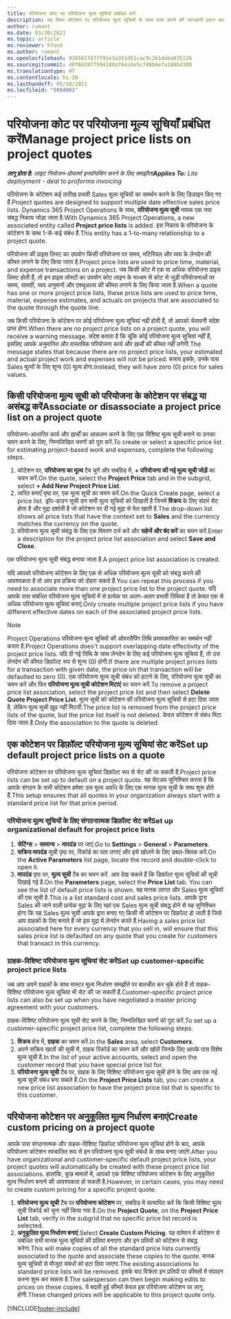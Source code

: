 ```yaml
---
title: परियोजना कोट पर परियोजना मूल्य सूचियाँ प्रबंधित करें
description: यह विषय कोटेशन पर परियोजना मूल्य सूचियों के साथ काम करने की जानकारी प्रदान करता है.
author: rumant
ms.date: 03/30/2021
ms.topic: article
ms.reviewer: kfend
ms.author: rumant
ms.openlocfilehash: 926581f877f91e3a351d51cac9c2b1daba035126
ms.sourcegitcommit: 40f68387f594180af64a5e5c748b6efa188bd300
ms.translationtype: HT
ms.contentlocale: hi-IN
ms.lasthandoff: 05/10/2021
ms.locfileid: "5994903"
---
```

# <a name="manage-project-price-lists-on-project-quotes"></a><span data-ttu-id="f5e2f-103">परियोजना कोट पर परियोजना मूल्य सूचियाँ प्रबंधित करें</span><span class="sxs-lookup"><span data-stu-id="f5e2f-103">Manage project price lists on project quotes</span></span> 

<span data-ttu-id="f5e2f-104">_**लागू होता है:** लाइट नियोजन-प्रोफार्मा इनवॉयसिंग करने के लिए समझौता_</span><span class="sxs-lookup"><span data-stu-id="f5e2f-104">_**Applies To:** Lite deployment - deal to proforma invoicing_</span></span>

<span data-ttu-id="f5e2f-105">परियोजना के कोटेशन कई तारीख प्रभावी Sales मूल्य सूचियों का समर्थन करने के लिए डिज़ाइन किए गए हैं.</span><span class="sxs-lookup"><span data-stu-id="f5e2f-105">Project quotes are designed to support multiple date effective sales price lists.</span></span> <span data-ttu-id="f5e2f-106">Dynamics 365 Project Operations के साथ, **परियोजना मूल्य सूची** नामक एक नया संबद्ध निकाय जोड़ा जाता है.</span><span class="sxs-lookup"><span data-stu-id="f5e2f-106">With Dynamics 365 Project Operations, a new associated entity called **Project price lists** is added.</span></span> <span data-ttu-id="f5e2f-107">इस निकाय के परियोजना के कोटेशन के साथ 1-से-कई संबंध हैं.</span><span class="sxs-lookup"><span data-stu-id="f5e2f-107">This entity has a 1-to-many relationship to a project quote.</span></span>

<span data-ttu-id="f5e2f-108">परियोजना की प्राइस लिस्ट का उपयोग किसी परियोजना पर समय, मटिरियल और व्यय के लेनदेन की कीमत लगाने के लिए किया जाता है.</span><span class="sxs-lookup"><span data-stu-id="f5e2f-108">Project price lists are used to price time, material, and expense transactions on a project.</span></span> <span data-ttu-id="f5e2f-109">जब किसी कोट में एक या अधिक परियोजना प्राइस लिस्ट होती हैं, तो इन प्राइस लोस्टों का उपयोग कोट लाइन के माध्यम से कोट से जुड़ी परियोजनाओं पर समय, सामग्री, व्यय अनुमानों और एक्चुअल्स की कीमत लगाने के लिए किया जाता है.</span><span class="sxs-lookup"><span data-stu-id="f5e2f-109">When a quote has one or more project price lists, these price lists are used to price time, material, expense estimates, and actuals on projects that are associated to the quote through the quote line.</span></span>

<span data-ttu-id="f5e2f-110">जब किसी परियोजना के कोटेशन पर कोई परियोजना मूल्य सूचियां नहीं होती हैं, तो आपको चेतावनी संदेश प्राप्त होगा.</span><span class="sxs-lookup"><span data-stu-id="f5e2f-110">When there are no project price lists on a project quote, you will receive a warning message.</span></span> <span data-ttu-id="f5e2f-111">संदेश बताता है कि चूंकि कोई परियोजना मूल्य सूचियां नहीं हैं, इसलिए आपके अनुमानित और वास्तविक परियोजना कार्य और ख़र्चों की कीमत नहीं लगेगी.</span><span class="sxs-lookup"><span data-stu-id="f5e2f-111">The message states that because there are no project price lists, your estimated and actual project work and expenses will not be priced.</span></span> <span data-ttu-id="f5e2f-112">बजाय इसके, उनके पास Sales मूल्यों के लिए शून्य (0) मूल्य होगा.</span><span class="sxs-lookup"><span data-stu-id="f5e2f-112">Instead, they will have zero (0) price for sales values.</span></span>

## <a name="associate-or-disassociate-a-project-price-list-on-a-project-quote"></a><span data-ttu-id="f5e2f-113">किसी परियोजना मूल्य सूची को परियोजना के कोटेशन पर संबद्ध या असंबद्ध करें</span><span class="sxs-lookup"><span data-stu-id="f5e2f-113">Associate or disassociate a project price list on a project quote</span></span>

<span data-ttu-id="f5e2f-114">परियोजना-आधारित कार्य और ख़र्चों का आकलन करने के लिए एक विशिष्ट मूल्य सूची बनाने या उनका चयन करने के लिए, निम्नलिखित चरणों को पूरा करें.</span><span class="sxs-lookup"><span data-stu-id="f5e2f-114">To create or select a specific price list for estimating project-based work and expenses, complete the following steps.</span></span>

1. <span data-ttu-id="f5e2f-115">कोटेशन पर, **परियोजना का मूल्य** टैब चुनें और सबग्रिड में, **+ परियोजना की नई मूल्य सूची जोड़ें** का चयन करें.</span><span class="sxs-lookup"><span data-stu-id="f5e2f-115">On the quote, select the **Project Price** tab and in the subgrid, select **+ Add New Project Price List**.</span></span>
2. <span data-ttu-id="f5e2f-116">त्वरित बनाएँ पृष्ठ पर, एक मूल्य सूची का चयन करें.</span><span class="sxs-lookup"><span data-stu-id="f5e2f-116">On the Quick Create page, select a price list.</span></span> <span data-ttu-id="f5e2f-117">ड्रॉप-डाउन सूची उन सभी मूल्य सूचियों को दिखाती है जिनमें **विक्रय** के लिए संदर्भ सेट होता है और मुद्रा दर्शाती है जो कोटेशन पर दी गई मुद्रा से मेल खाती है.</span><span class="sxs-lookup"><span data-stu-id="f5e2f-117">The drop-down list shows all price lists that have the context set to **Sales** and the currency matches the currency on the quote.</span></span>
4. <span data-ttu-id="f5e2f-118">परियोजना मूल्य सूची संबंद्ध के लिए एक विवरण दर्ज करें और **सहेजें और बंद करें** का चयन करें.</span><span class="sxs-lookup"><span data-stu-id="f5e2f-118">Enter a description for the project price list association and select **Save and Close**.</span></span>

<span data-ttu-id="f5e2f-119">एक परियोजना मूल्य सूची संबंद्ध बनाया जाता है.</span><span class="sxs-lookup"><span data-stu-id="f5e2f-119">A project price list association is created.</span></span>

<span data-ttu-id="f5e2f-120">यदि आपको परियोजना कोटेशन के लिए एक से अधिक परियोजना मूल्य सूची को संबद्ध करने की आवश्यकता है तो आप इस प्रक्रिया को दोहरा सकते हैं.</span><span class="sxs-lookup"><span data-stu-id="f5e2f-120">You can repeat this process if you need to associate more than one project price list to the project quote.</span></span> <span data-ttu-id="f5e2f-121">यदि आपके पास संबंधित परियोजना मूल्य सूचियों में से प्रत्येक पर अलग-अलग प्रभावी तिथियां हैं तो केवल एक से अधिक परियोजना मूल्य सूचियां बनाएं.</span><span class="sxs-lookup"><span data-stu-id="f5e2f-121">Only create multiple project price lists if you have different effective dates on each of the associated project price lists.</span></span>

> [!NOTE]
> <span data-ttu-id="f5e2f-122">Project Operations परियोजना मूल्य सूचियों की ओवरलैपिंग तिथि प्रभावकारिता का समर्थन नहीं करता है.</span><span class="sxs-lookup"><span data-stu-id="f5e2f-122">Project Operations does't support overlapping date effectivity of the project price lists.</span></span> <span data-ttu-id="f5e2f-123">यदि दी गई तिथि के साथ लेनदेन के लिए कई परियोजना मूल्य सूचियां हैं, तो उस लेनदेन की कीमत डिफ़ॉल्ट रूप से शून्य (0) होगी.</span><span class="sxs-lookup"><span data-stu-id="f5e2f-123">If there are multiple project prices lists for a transaction with given date, the price on that transaction will be defaulted to zero (0).</span></span>
<span data-ttu-id="f5e2f-124">एक परियोजना मूल्य सूची संबंध को हटाने के लिए, परियोजना मूल्य सूची का चयन करें और फिर **परियोजना मूल्य सूची कोटेशन मिटाएं** का चयन करें.</span><span class="sxs-lookup"><span data-stu-id="f5e2f-124">To remove a project price list association, select the project price list and then select **Delete Quote Project Price List**.</span></span> <span data-ttu-id="f5e2f-125">मूल्य सूची को कोटेशन की परियोजना मूल्य सूचियों से हटा दिया जाता है, लेकिन मूल्य सूची ख़ुद नहीं मिटती.</span><span class="sxs-lookup"><span data-stu-id="f5e2f-125">The price list is removed from the project price lists of the quote, but the price list itself is not deleted.</span></span> <span data-ttu-id="f5e2f-126">केवल कोटेशन से संबंध मिटा दिया जाता है.</span><span class="sxs-lookup"><span data-stu-id="f5e2f-126">Only the association to the quote is deleted.</span></span>

## <a name="set-up-default-project-price-lists-on-a-quote"></a><span data-ttu-id="f5e2f-127">एक कोटेशन पर डिफ़ॉल्ट परियोजना मूल्य सूचियां सेट करें</span><span class="sxs-lookup"><span data-stu-id="f5e2f-127">Set up default project price lists on a quote</span></span>

<span data-ttu-id="f5e2f-128">परियोजना कोटेशन पर परियोजना मूल्य सूचियां डिफ़ॉल्ट रूप से सेट की जा सकती हैं.</span><span class="sxs-lookup"><span data-stu-id="f5e2f-128">Project price lists can be set up to default on a project quote.</span></span> <span data-ttu-id="f5e2f-129">यह सेटअप सुनिश्चित करता है कि आपके संगठन के सभी कोटेशन हमेशा उस मूल्य अवधि के लिए एक मानक मूल्य सूची के साथ शुरू होते हैं.</span><span class="sxs-lookup"><span data-stu-id="f5e2f-129">This setup ensures that all quotes in your organization always start with a standard price list for that price period.</span></span>

### <a name="set-up-organizational-default-for-project-price-lists"></a><span data-ttu-id="f5e2f-130">परियोजना मूल्य सूचियों के लिए संगठनात्मक डिफ़ॉल्ट सेट करें</span><span class="sxs-lookup"><span data-stu-id="f5e2f-130">Set up organizational default for project price lists</span></span>

1. <span data-ttu-id="f5e2f-131">**सेटिंग्स** > **सामान्य** > **मापदंड** पर जाएं.</span><span class="sxs-lookup"><span data-stu-id="f5e2f-131">Go to **Settings** > **General** > **Parameters**.</span></span>
2. <span data-ttu-id="f5e2f-132">**सक्रिय मापदंड** सूची पृष्ठ पर, रिकॉर्ड का पता लगाएं और इसे खोलने के लिए डबल-क्लिक करें.</span><span class="sxs-lookup"><span data-stu-id="f5e2f-132">On the **Active Parameters** list page, locate the record and double-click to open it.</span></span> 
3. <span data-ttu-id="f5e2f-133">**मापदंड** पृष्ठ पर, **मूल्य सूची** टैब का चयन करें. आप देख सकते हैं कि डिफ़ॉल्ट मूल्य सूचियों की सूची दिखाई गई है.</span><span class="sxs-lookup"><span data-stu-id="f5e2f-133">On the **Parameters** page, select the **Price List** tab. You can see the list of default price lists is shown.</span></span> <span data-ttu-id="f5e2f-134">यह मानक लागत और Sales मूल्य सूचियों की एक सूची है.</span><span class="sxs-lookup"><span data-stu-id="f5e2f-134">This is a list standard cost and sales price lists.</span></span> <span data-ttu-id="f5e2f-135">आपके द्वारा Sales की जाने वाली प्रत्येक मुद्रा के लिए यहां एक Sales मूल्य सूची संबद्ध होने से यह सुनिश्चित होगा कि यह Sales मूल्य सूची आपके द्वारा बनाए गए किसी भी कोटेशन पर डिफ़ॉल्ट हो जाती है जिसे आप ग्राहकों के लिए बनाते हैं जो इस मुद्रा में लेनदेन करते हैं.</span><span class="sxs-lookup"><span data-stu-id="f5e2f-135">Having a sales price list associated here for every currency that you sell in, will ensure that this sales price list is defaulted on any quote that you create for customers that transact in this currency.</span></span>

### <a name="set-up-customer-specific-project-price-lists"></a><span data-ttu-id="f5e2f-136">ग्राहक-विशिष्ट परियोजना मूल्य सूचियां सेट करें</span><span class="sxs-lookup"><span data-stu-id="f5e2f-136">Set up customer-specific project price lists</span></span>

<span data-ttu-id="f5e2f-137">जब आप अपने ग्राहकों के साथ मास्टर मूल्य निर्धारण समझौते पर बातचीत कर चुके होते हैं तो ग्राहक-विशिष्ट परियोजना मूल्य सूचियां भी सेट की जा सकती हैं.</span><span class="sxs-lookup"><span data-stu-id="f5e2f-137">Customer-specific project price lists can also be set up when you have negotiated a master pricing agreement with your customers.</span></span>

<span data-ttu-id="f5e2f-138">ग्राहक-विशिष्ट परियोजना मूल्य सूची सेट करने के लिए, निम्नलिखित चरणों को पूरा करें.</span><span class="sxs-lookup"><span data-stu-id="f5e2f-138">To set up a customer-specific project price list, complete the following steps.</span></span>

1. <span data-ttu-id="f5e2f-139">**विक्रय** क्षेत्र में, **ग्राहक** का चयन करें.</span><span class="sxs-lookup"><span data-stu-id="f5e2f-139">In the **Sales** area, select **Customers**.</span></span>
2. <span data-ttu-id="f5e2f-140">अपने सक्रिय खातों की सूची में, ग्राहक रिकॉर्ड का चयन करें और खोलें जिनके लिए आपके पास विशेष मूल्य सूची है.</span><span class="sxs-lookup"><span data-stu-id="f5e2f-140">In the list of your active accounts, select and open the customer record that you have special price list for.</span></span>
3. <span data-ttu-id="f5e2f-141">**परियोजना मूल्य सूची** टैब पर, ग्राहक के लिए विशिष्ट परियोजना मूल्य सूची होने के लिए आप एक नई मूल्य सूची संबंध बना सकते हैं.</span><span class="sxs-lookup"><span data-stu-id="f5e2f-141">On the **Project Price Lists** tab, you can create a new price list association to have the project price list that is specific to this customer.</span></span>

## <a name="create-custom-pricing-on-a-project-quote"></a><span data-ttu-id="f5e2f-142">परियोजना कोटेशन पर अनुकूलित मूल्य निर्धारण बनाएं</span><span class="sxs-lookup"><span data-stu-id="f5e2f-142">Create custom pricing on a project quote</span></span>

<span data-ttu-id="f5e2f-143">आपके पास संगठनात्मक और ग्राहक-विशिष्ट डिफ़ॉल्ट परियोजना मूल्य सूचियां होने के बाद, आपके परियोजना कोटेशन स्वचालित रूप से इन परियोजना मूल्य सूची संबंधों के साथ बनाए जाएंगे.</span><span class="sxs-lookup"><span data-stu-id="f5e2f-143">After you have organizational and customer-specific default project price lists, your project quotes will automatically be created with these project price list associations.</span></span> <span data-ttu-id="f5e2f-144">हालांकि, कुछ मामलों में, आपको एक विशिष्ट परियोजना कोटेशन के लिए अनुकूलित मूल्य निर्धारण बनाने की आवश्यकता हो सकती है.</span><span class="sxs-lookup"><span data-stu-id="f5e2f-144">However, in certain cases, you may need to create custom pricing for a specific project quote.</span></span> 

1. <span data-ttu-id="f5e2f-145">**परियोजना मूल्य सूची** टैब पर **परियोजना कोटेशन** पर, सबग्रिड में सत्यापित करें कि किसी विशिष्ट मूल्य सूची रिकॉर्ड को चुना नहीं किया गया है.</span><span class="sxs-lookup"><span data-stu-id="f5e2f-145">On the **Project Quote**, on the **Project Price List** tab, verify in the subgrid that no specific price list record is selected.</span></span>
2. <span data-ttu-id="f5e2f-146">**अनुकूलित मूल्य निर्धारण बनाएं**.</span><span class="sxs-lookup"><span data-stu-id="f5e2f-146">Select **Create Custom Pricing**.</span></span> <span data-ttu-id="f5e2f-147">यह वर्तमान में कोटेशन से संबंधित सभी मानक मूल्य सूचियों की प्रतियां बनाएगा और इन प्रतियों को कोटेशन से संबद्ध करेगा.</span><span class="sxs-lookup"><span data-stu-id="f5e2f-147">This will make copies of all the standard price lists currently associated to the quote and associate these copies to the quote.</span></span> <span data-ttu-id="f5e2f-148">मानक मूल्य सूचियों से मौजूदा संबंधों को हटा दिया जाएगा.</span><span class="sxs-lookup"><span data-stu-id="f5e2f-148">The existing associations to standard price lists will be removed.</span></span> <span data-ttu-id="f5e2f-149">इसके बाद विक्रेता इन प्रतियों पर कीमतों में संपादन करना शुरू कर सकता है.</span><span class="sxs-lookup"><span data-stu-id="f5e2f-149">The salesperson can then begin making edits to prices on these copies.</span></span> <span data-ttu-id="f5e2f-150">ये बदली हुई कीमतें केवल इस परियोजना कोटेशन पर लागू होंगी.</span><span class="sxs-lookup"><span data-stu-id="f5e2f-150">These changed prices will be applicable to this project quote only.</span></span>


[!INCLUDE[footer-include](../../includes/footer-banner.md)]
